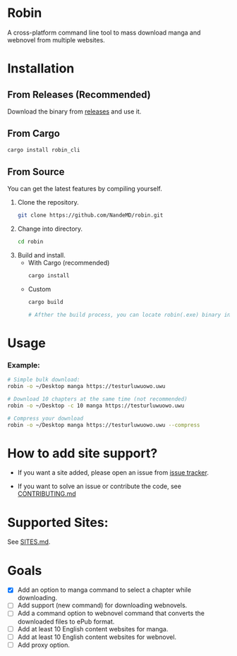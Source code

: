# Robin

A cross-platform command line tool to mass download manga and webnovel from multiple websites.

# Installation

## From Releases (Recommended)
Download the binary from [releases](https://github.com/NandeMD/robin) and use it.

## From Cargo
```bash
cargo install robin_cli
```

## From Source
You can get the latest features by compiling yourself.

1. Clone the repository.
    ```bash
    git clone https://github.com/NandeMD/robin.git
    ``` 
2. Change into directory.
    ```bash
    cd robin
    ```
3. Build and install.
    - With Cargo (recommended)
        ```bash
        cargo install
        ```
    - Custom
        ```bash
        cargo build

        # Afther the build process, you can locate robin(.exe) binary in the target/release folder.
        ```


# Usage
### Example:
```bash
# Simple bulk download:
robin -o ~/Desktop manga https://testurluwuowo.uwu

# Download 10 chapters at the same time (not recommended)
robin -o ~/Desktop -c 10 manga https://testurluwuowo.uwu

# Compress your download
robin -o ~/Desktop manga https://testurluwuowo.uwu --compress
```


# How to add site support?
- If you want a site added, please open an issue from [issue tracker](https://github.com/NandeMD/robin/issues).

- If you want to solve an issue or contribute the code, see [CONTRIBUTING.md](https://github.com/NandeMD/robin/blob/main/CONTRIBUTING.md)


# Supported Sites:
See [SITES.md](https://github.com/NandeMD/robin/blob/main/SITES.md).

# Goals
- [X] Add an option to manga command to select a chapter while downloading.
- [ ] Add support (new command) for downloading webnovels.
- [ ] Add a command option to webnovel command that converts the downloaded files to ePub format.
- [ ] Add at least 10 English content websites for manga.
- [ ] Add at least 10 English content websites for webnovel.
- [ ] Add proxy option.
